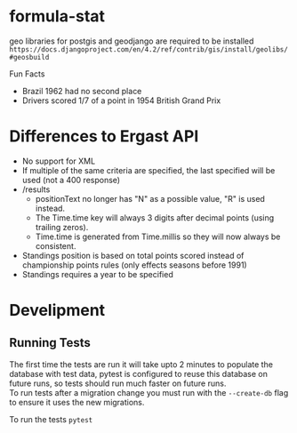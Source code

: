 # formula-stat

geo libraries for postgis and geodjango are required to be installed
`https://docs.djangoproject.com/en/4.2/ref/contrib/gis/install/geolibs/#geosbuild`

Fun Facts
- Brazil 1962 had no second place
- Drivers scored 1/7 of a point in 1954 British Grand Prix

# Differences to Ergast API

- No support for XML
- If multiple of the same criteria are specified, the last specified will be used (not a 400 response)
- /results
    - positionText no longer has "N" as a possible value, "R" is used instead. 
    - The Time.time key will always 3 digits after decimal points (using trailing zeros). 
    - Time.time is generated from Time.millis so they will now always be consistent.
- Standings position is based on total points scored instead of championship points rules (only effects seasons before 1991)
- Standings requires a year to be specified


# Develipment

## Running Tests
The first time the tests are run it will take upto 2 minutes to populate the database with test data, pytest is configured to reuse this database on future runs, so tests should run much faster on future runs.<br>
To run tests after a migration change you must run with the `--create-db` flag to ensure it uses the new migrations.<br>

To run the tests 
```pytest```